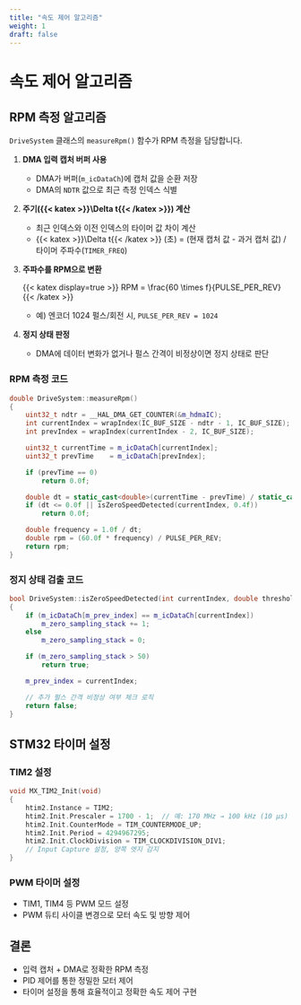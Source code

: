 ```yaml
---
title: "속도 제어 알고리즘"
weight: 1
draft: false
---
```

# 속도 제어 알고리즘

## RPM 측정 알고리즘

`DriveSystem` 클래스의 `measureRpm()` 함수가 RPM 측정을 담당합니다.

1. **DMA 입력 캡처 버퍼 사용**

   - DMA가 버퍼(`m_icDataCh`)에 캡처 값을 순환 저장  
   - DMA의 `NDTR` 값으로 최근 측정 인덱스 식별

2. **주기({{< katex >}}\Delta t{{< /katex >}}) 계산**

   - 최근 인덱스와 이전 인덱스의 타이머 값 차이 계산  
   - {{< katex >}}\Delta t{{< /katex >}} (초) = (현재 캡처 값 - 과거 캡처 값) / 타이머 주파수(`TIMER_FREQ`)

3. **주파수를 RPM으로 변환**

   {{< katex display=true >}}
   RPM = \frac{60 \times f}{PULSE\_PER\_REV}
   {{< /katex >}}


   - 예) 엔코더 1024 펄스/회전 시, `PULSE_PER_REV = 1024`

4. **정지 상태 판정**

   - DMA에 데이터 변화가 없거나 펄스 간격이 비정상이면 정지 상태로 판단

### RPM 측정 코드

```cpp
double DriveSystem::measureRpm()
{
    uint32_t ndtr = __HAL_DMA_GET_COUNTER(&m_hdmaIC);
    int currentIndex = wrapIndex(IC_BUF_SIZE - ndtr - 1, IC_BUF_SIZE);
    int prevIndex = wrapIndex(currentIndex - 2, IC_BUF_SIZE);

    uint32_t currentTime = m_icDataCh[currentIndex];
    uint32_t prevTime    = m_icDataCh[prevIndex];

    if (prevTime == 0)
        return 0.0f;

    double dt = static_cast<double>(currentTime - prevTime) / static_cast<double>(TIMER_FREQ);
    if (dt <= 0.0f || isZeroSpeedDetected(currentIndex, 0.4f))
        return 0.0f;

    double frequency = 1.0f / dt;
    double rpm = (60.0f * frequency) / PULSE_PER_REV;
    return rpm;
}
```

### 정지 상태 검출 코드

```cpp
bool DriveSystem::isZeroSpeedDetected(int currentIndex, double threshold)
{
    if (m_icDataCh[m_prev_index] == m_icDataCh[currentIndex])
        m_zero_sampling_stack += 1;
    else
        m_zero_sampling_stack = 0;

    if (m_zero_sampling_stack > 50)
        return true;

    m_prev_index = currentIndex;

    // 추가 펄스 간격 비정상 여부 체크 로직
    return false;
}
```

## STM32 타이머 설정

### TIM2 설정

```c
void MX_TIM2_Init(void)
{
    htim2.Instance = TIM2;
    htim2.Init.Prescaler = 1700 - 1;  // 예: 170 MHz → 100 kHz (10 µs)
    htim2.Init.CounterMode = TIM_COUNTERMODE_UP;
    htim2.Init.Period = 4294967295;
    htim2.Init.ClockDivision = TIM_CLOCKDIVISION_DIV1;
    // Input Capture 설정, 양쪽 엣지 감지
}
```

### PWM 타이머 설정

- TIM1, TIM4 등 PWM 모드 설정
- PWM 듀티 사이클 변경으로 모터 속도 및 방향 제어

## 결론

- 입력 캡처 + DMA로 정확한 RPM 측정
- PID 제어를 통한 정밀한 모터 제어
- 타이머 설정을 통해 효율적이고 정확한 속도 제어 구현



